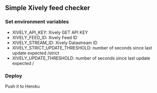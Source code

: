 ## Simple Xively feed checker

### Set environment variables

* XIVELY_API_KEY: Xively GET API KEY
* XIVELY_FEED_ID: Xively Feed ID
* XIVELY_STREAM_ID: Xively Datastream ID
* XIVELY_STRICT_UPDATE_THRESHOLD: number of seconds since last update expected /strict
* XIVELY_UPDATE_THRESHOLD: number of seconds since last update expected /

### Deploy

Push it to Heroku
